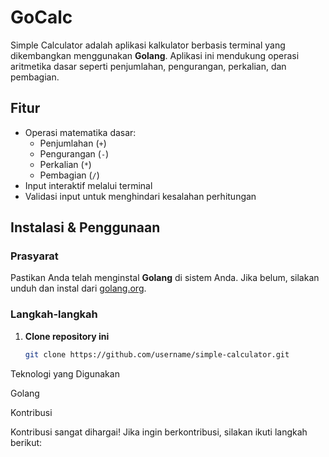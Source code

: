 # GoCalc

Simple Calculator adalah aplikasi kalkulator berbasis terminal yang dikembangkan menggunakan **Golang**. Aplikasi ini mendukung operasi aritmetika dasar seperti penjumlahan, pengurangan, perkalian, dan pembagian.

## Fitur
- Operasi matematika dasar:  
  - Penjumlahan (`+`)  
  - Pengurangan (`-`)  
  - Perkalian (`*`)  
  - Pembagian (`/`)  
- Input interaktif melalui terminal  
- Validasi input untuk menghindari kesalahan perhitungan  

## Instalasi & Penggunaan
### Prasyarat
Pastikan Anda telah menginstal **Golang** di sistem Anda. Jika belum, silakan unduh dan instal dari [golang.org](https://golang.org/).  

### Langkah-langkah
1. **Clone repository ini**  
   ```bash
   git clone https://github.com/username/simple-calculator.git

Teknologi yang Digunakan

Golang


Kontribusi

Kontribusi sangat dihargai! Jika ingin berkontribusi, silakan ikuti langkah berikut:
